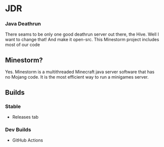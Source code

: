 # JDR
### Java Deathrun

There seams to be only one good deathrun server out there, the Hive. Well I want to change that! And make it open-src. This Minestorm project includes most of our code

## Minestorm?

Yes. Minestorm is a multithreaded Minecraft java server software that has no Mojang code. It is the most efficient way to run a minigames server.

## Builds

### Stable

 - Releases tab

### Dev Builds

 - GitHub Actions

